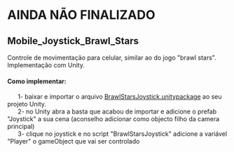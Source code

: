 # AINDA NÃO FINALIZADO
## Mobile_Joystick_Brawl_Stars
Controle de movimentação para celular, similar ao do jogo "brawl stars". Implementação com Unity.


#### Como implementar:<br />
&nbsp;&nbsp;&nbsp;&nbsp;&nbsp;&nbsp;1- baixar e importar o arquivo [BrawlStarsJoystick.unitypackage](https://github.com/JHDsBR/Mobile_Joystick_Brawl_Stars/blob/master/BrawlStarsJoystick.unitypackage) ao seu projeto Unity.<br />
&nbsp;&nbsp;&nbsp;&nbsp;&nbsp;&nbsp;2- no Unity abra a basta que acabou de importar e adicione o prefab "Joystick" a sua cena (aconselho adicionar como objecto filho da camera principal)<br />
&nbsp;&nbsp;&nbsp;&nbsp;&nbsp;&nbsp;3- clique no joystick e no script "BrawlStarsJoystick" adicione a variável "Player" o gameObject que vai ser controlado<br />
